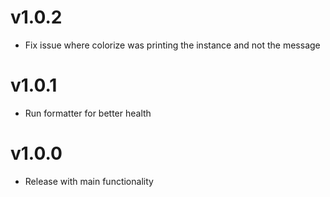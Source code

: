 # v1.0.2

- Fix issue where colorize was printing the instance and not the message

# v1.0.1

-  Run formatter for better health 

# v1.0.0

- Release with main functionality
